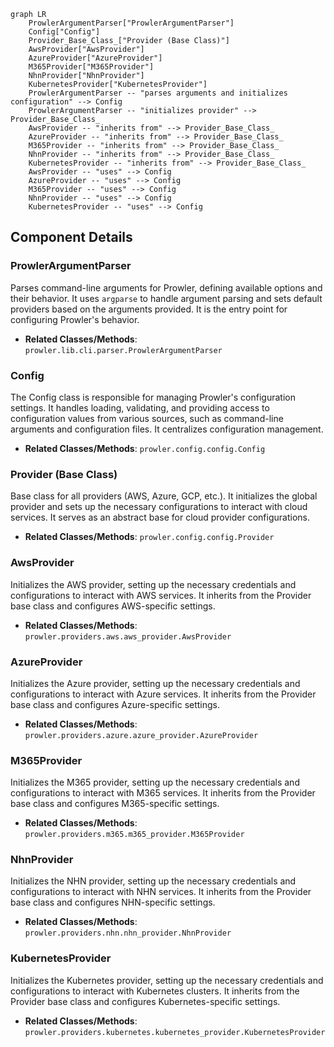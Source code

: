 ```mermaid
graph LR
    ProwlerArgumentParser["ProwlerArgumentParser"]
    Config["Config"]
    Provider_Base_Class_["Provider (Base Class)"]
    AwsProvider["AwsProvider"]
    AzureProvider["AzureProvider"]
    M365Provider["M365Provider"]
    NhnProvider["NhnProvider"]
    KubernetesProvider["KubernetesProvider"]
    ProwlerArgumentParser -- "parses arguments and initializes configuration" --> Config
    ProwlerArgumentParser -- "initializes provider" --> Provider_Base_Class_
    AwsProvider -- "inherits from" --> Provider_Base_Class_
    AzureProvider -- "inherits from" --> Provider_Base_Class_
    M365Provider -- "inherits from" --> Provider_Base_Class_
    NhnProvider -- "inherits from" --> Provider_Base_Class_
    KubernetesProvider -- "inherits from" --> Provider_Base_Class_
    AwsProvider -- "uses" --> Config
    AzureProvider -- "uses" --> Config
    M365Provider -- "uses" --> Config
    NhnProvider -- "uses" --> Config
    KubernetesProvider -- "uses" --> Config
```

## Component Details

### ProwlerArgumentParser
Parses command-line arguments for Prowler, defining available options and their behavior. It uses `argparse` to handle argument parsing and sets default providers based on the arguments provided. It is the entry point for configuring Prowler's behavior.
- **Related Classes/Methods**: `prowler.lib.cli.parser.ProwlerArgumentParser`

### Config
The Config class is responsible for managing Prowler's configuration settings. It handles loading, validating, and providing access to configuration values from various sources, such as command-line arguments and configuration files. It centralizes configuration management.
- **Related Classes/Methods**: `prowler.config.config.Config`

### Provider (Base Class)
Base class for all providers (AWS, Azure, GCP, etc.). It initializes the global provider and sets up the necessary configurations to interact with cloud services. It serves as an abstract base for cloud provider configurations.
- **Related Classes/Methods**: `prowler.config.config.Provider`

### AwsProvider
Initializes the AWS provider, setting up the necessary credentials and configurations to interact with AWS services. It inherits from the Provider base class and configures AWS-specific settings.
- **Related Classes/Methods**: `prowler.providers.aws.aws_provider.AwsProvider`

### AzureProvider
Initializes the Azure provider, setting up the necessary credentials and configurations to interact with Azure services. It inherits from the Provider base class and configures Azure-specific settings.
- **Related Classes/Methods**: `prowler.providers.azure.azure_provider.AzureProvider`

### M365Provider
Initializes the M365 provider, setting up the necessary credentials and configurations to interact with M365 services. It inherits from the Provider base class and configures M365-specific settings.
- **Related Classes/Methods**: `prowler.providers.m365.m365_provider.M365Provider`

### NhnProvider
Initializes the NHN provider, setting up the necessary credentials and configurations to interact with NHN services. It inherits from the Provider base class and configures NHN-specific settings.
- **Related Classes/Methods**: `prowler.providers.nhn.nhn_provider.NhnProvider`

### KubernetesProvider
Initializes the Kubernetes provider, setting up the necessary credentials and configurations to interact with Kubernetes clusters. It inherits from the Provider base class and configures Kubernetes-specific settings.
- **Related Classes/Methods**: `prowler.providers.kubernetes.kubernetes_provider.KubernetesProvider`
